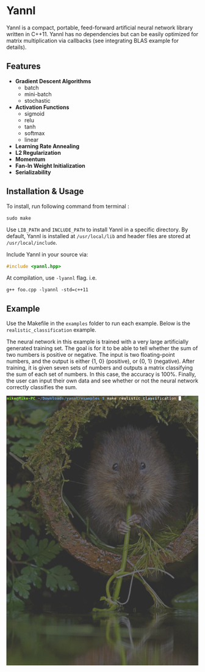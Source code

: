 # Yannl
Yannl is a compact, portable, feed-forward artificial neural network library written in C++11. Yannl has no dependencies but can be easily optimized for matrix multiplication via callbacks (see integrating BLAS example for details).


## Features
* **Gradient Descent Algorithms**
    * batch
    * mini-batch
    * stochastic
* **Activation Functions**
    * sigmoid
    * relu
    * tanh
    * softmax
    * linear
* **Learning Rate Annealing**
* **L2 Regularization**
* **Momentum**
* **Fan-In Weight Initialization**
* **Serializability**


## Installation & Usage
To install, run following command from terminal :
```
sudo make
```
Use `LIB_PATH` and `INCLUDE_PATH` to install Yannl in a specific directory. By default, Yannl is installed at `/usr/local/lib` and header files are stored at `/usr/local/include`.


Include Yannl in your source via:
```C++
#include <yannl.hpp>
```
At compilation, use `-lyannl` flag. i.e.
```
g++ foo.cpp -lyannl -std=c++11
```

## Example
Use the Makefile in the `examples` folder to run each example. Below is the `realistic_classification` example. 


The neural network in this example is trained with a very large artificially generated training set. The goal is for it to be able to tell whether the sum of two numbers is positive or negative. The input is two floating-point numbers, and the output is either {1, 0} (positive), or {0, 1} (negative). After training, it is given seven sets of numbers and outputs a matrix classifying the sum of each set of numbers. In this case, the accuracy is 100%. Finally, the user can input their own data and see whether or not the neural network correctly classifies the sum. 


![](https://github.com/MichaelJWelsh/yannl/blob/master/example.gif)
